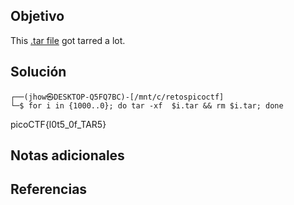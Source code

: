 ## Objetivo
This [.tar file](https://jupiter.challenges.picoctf.org/static/52084b5ad360b25f9af83933114324e0/1000.tar) got tarred a lot.
## Solución
```
┌──(jhow㉿DESKTOP-Q5FQ7BC)-[/mnt/c/retospicoctf]
└─$ for i in {1000..0}; do tar -xf  $i.tar && rm $i.tar; done
```
picoCTF{l0t5_0f_TAR5}
## Notas adicionales

## Referencias
